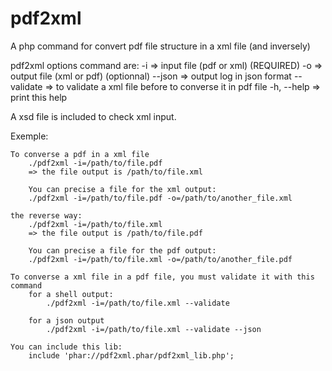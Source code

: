 # pdf2xml
A php command for convert pdf file structure in a xml file (and inversely)

pdf2xml options command are:
      -i         => input file  (pdf or xml) (REQUIRED)
      -o         => output file (xml or pdf) (optionnal)
      --json     => output log in json format
      --validate => to validate a xml file before to converse it in pdf file
      -h, --help => print this help

A xsd file is included to check xml input.

Exemple:

	To converse a pdf in a xml file
		./pdf2xml -i=/path/to/file.pdf
		=> the file output is /path/to/file.xml

		You can precise a file for the xml output:
		./pdf2xml -i=/path/to/file.pdf -o=/path/to/another_file.xml

	the reverse way:
		./pdf2xml -i=/path/to/file.xml
		=> the file output is /path/to/file.pdf

		You can precise a file for the pdf output:
		./pdf2xml -i=/path/to/file.xml -o=/path/to/another_file.pdf

	To converse a xml file in a pdf file, you must validate it with this command
		for a shell output:
			./pdf2xml -i=/path/to/file.xml --validate

		for a json output
			./pdf2xml -i=/path/to/file.xml --validate --json

	You can include this lib:
		include 'phar://pdf2xml.phar/pdf2xml_lib.php';
		